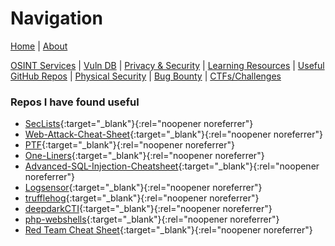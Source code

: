 # Navigation
[Home](index.md) | [About](about.md)

[OSINT Services](osint-services.md) | [Vuln DB](vuln-db.md) | [Privacy & Security](privacy-security.md) | [Learning Resources](learning-resources.md) | [Useful GitHub Repos](useful-github-repos.md) | [Physical Security](physical-security.md) | [Bug Bounty](bug-bounty.md) | [CTFs/Challenges](ctfs-challenges.md)

### Repos I have found useful
* [SecLists](https://github.com/danielmiessler/SecLists){:target="_blank"}{:rel="noopener noreferrer"}
* [Web-Attack-Cheat-Sheet](https://github.com/riramar/Web-Attack-Cheat-Sheet){:target="_blank"}{:rel="noopener noreferrer"}
* [PTF](https://github.com/trustedsec/ptf){:target="_blank"}{:rel="noopener noreferrer"}
* [One-Liners](https://github.com/0xPugazh/One-Liners){:target="_blank"}{:rel="noopener noreferrer"}
* [Advanced-SQL-Injection-Cheatsheet](https://github.com/kleiton0x00/Advanced-SQL-Injection-Cheatsheet/blob/main/Error%20Based%20SQLi/README.md){:target="_blank"}{:rel="noopener noreferrer"}
* [Logsensor](https://github.com/Mr-Robert0/Logsensor){:target="_blank"}{:rel="noopener noreferrer"}
* [trufflehog](https://github.com/trufflesecurity/trufflehog){:target="_blank"}{:rel="noopener noreferrer"}
* [deepdarkCTI](https://github.com/fastfire/deepdarkCTI){:target="_blank"}{:rel="noopener noreferrer"}
* [php-webshells](https://github.com/JohnTroony/php-webshells){:target="_blank"}{:rel="noopener noreferrer"}
* [Red Team Cheat Sheet](https://github.com/kobs0N/Hacking-Cheatsheet){:target="_blank"}{:rel="noopener noreferrer"}
